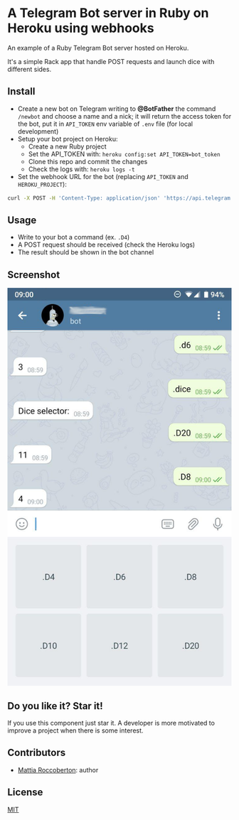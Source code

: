 # A Telegram Bot server in Ruby on Heroku using webhooks

An example of a Ruby Telegram Bot server hosted on Heroku.

It's a simple Rack app that handle POST requests and launch dice with different sides.

## Install

- Create a new bot on Telegram writing to **@BotFather** the command `/newbot` and choose a name and a nick; it will return the access token for the bot, put it in `API_TOKEN` env variable of `.env` file (for local development)
- Setup your bot project on Heroku:
  - Create a new Ruby project
  - Set the API_TOKEN with: `heroku config:set API_TOKEN=bot_token`
  - Clone this repo and commit the changes
  - Check the logs with: `heroku logs -t`
- Set the webhook URL for the bot (replacing `API_TOKEN` and `HEROKU_PROJECT`):

```sh
curl -X POST -H 'Content-Type: application/json' 'https://api.telegram.org/botAPI_TOKEN/setWebhook' --data '{"url":"https://HEROKU_PROJECT.herokuapp.com/"}'
```

## Usage

- Write to your bot a command (ex. `.D4`)
- A POST request should be received (check the Heroku logs)
- The result should be shown in the bot channel

## Screenshot

![bot screenshot](screenshot.png)

## Do you like it? Star it!

If you use this component just star it. A developer is more motivated to improve a project when there is some interest.

## Contributors

- [Mattia Roccoberton](https://blocknot.es/): author

## License

[MIT](LICENSE.txt)
